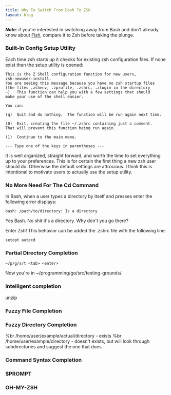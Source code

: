 ```yaml
---
title: Why To Switch From Bash To ZSH
layout: blog
---
```

_**Note**_: if you're interested in switching away from Bash and don't already know about [Fish](https://fishshell.com/), compare it to Zsh before taking the plunge.

### Built-In Config Setup Utility

Each time zsh starts up it checks for existing zsh configuration files. If none exist then the setup utility is opened:

    This is the Z Shell configuration function for new users,
    zsh-newuser-install.
    You are seeing this message because you have no zsh startup files
    (the files .zshenv, .zprofile, .zshrc, .zlogin in the directory
    ~).  This function can help you with a few settings that should
    make your use of the shell easier.
    
    You can:
    
    (q)  Quit and do nothing.  The function will be run again next time.
    
    (0)  Exit, creating the file ~/.zshrc containing just a comment.
    That will prevent this function being run again.
    
    (1)  Continue to the main menu.
    
    --- Type one of the keys in parentheses ---

It is well organized, straight forward, and worth the time to set everything up to your preferences. This is for certain the first thing a new zsh user should do. Otherwise the default settings are attrocious. I think this is intentional to motivate users to actually use the setup utility.

### No More Need For The Cd Command

In Bash, when a user types a directory by itself and presses enter the following error displays:

    bash: /path/to/directory: Is a directory

Yes Bash. No shit it's a directory. Why don't you go there?

Enter Zsh! This behavior can be added the .zshrc file with the following line:

    setopt autocd

### Partial Directory Completion

    ~/p/g/s/t <tab> <enter>

Now you're in ~/programming/go/src/testing-grounds/.

### Intelligent completion
unzip <TAB>

### Fuzzy File Completion

### Fuzzy Directory Completion
  %br
  \/home/user/example/actual/directory - exists
  %br
  \/home/user/example/directory - doesn't exists, but will look through subdirectories and suggest the one that does

### Command Syntax Completion

### $PROMPT

### OH-MY-ZSH